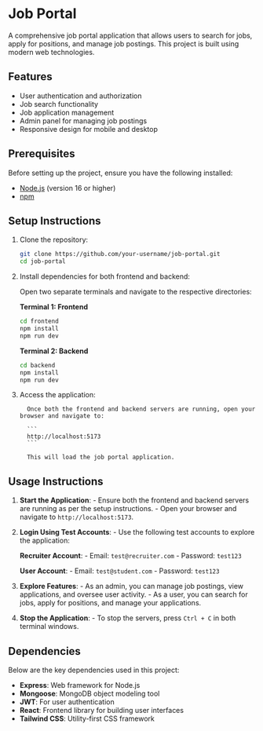 # Job Portal

A comprehensive job portal application that allows users to search for jobs, apply for positions, and manage job postings. This project is built using modern web technologies.

## Features
- User authentication and authorization
- Job search functionality
- Job application management
- Admin panel for managing job postings
- Responsive design for mobile and desktop

## Prerequisites
Before setting up the project, ensure you have the following installed:
- [Node.js](https://nodejs.org/) (version 16 or higher)
- [npm](https://www.npmjs.com/)


## Setup Instructions
1. Clone the repository:
   ```bash
   git clone https://github.com/your-username/job-portal.git
   cd job-portal
   

2. Install dependencies for both frontend and backend:

      Open two separate terminals and navigate to the respective directories:

      **Terminal 1: Frontend**
      ```bash
      cd frontend
      npm install
      npm run dev
      ```

      **Terminal 2: Backend**
      ```bash
      cd backend
      npm install
      npm run dev
      ```

3. Access the application:

         Once both the frontend and backend servers are running, open your browser and navigate to:

         ```
         http://localhost:5173
         ```

         This will load the job portal application.

## Usage Instructions

   1. **Start the Application**:
            - Ensure both the frontend and backend servers are running as per the setup instructions.
            - Open your browser and navigate to `http://localhost:5173`.

   2. **Login Using Test Accounts**:
            - Use the following test accounts to explore the application:

         **Recruiter Account**:
           - Email: `test@recruiter.com`
           - Password: `test123`

         **User Account**:
           - Email: `test@student.com`
           - Password: `test123`

   3. **Explore Features**:
            - As an admin, you can manage job postings, view applications, and oversee user activity.
            - As a user, you can search for jobs, apply for positions, and manage your applications.

   4. **Stop the Application**:
            - To stop the servers, press `Ctrl + C` in both terminal windows.


         

## Dependencies
   
   Below are the key dependencies used in this project:

   - **Express**: Web framework for Node.js
   - **Mongoose**: MongoDB object modeling tool
   - **JWT**: For user authentication
   - **React**: Frontend library for building user interfaces
   - **Tailwind CSS**: Utility-first CSS framework


